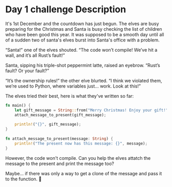 # Day 1 challenge Description

It's 1st December and the countdown has just begun. The elves are busy preparing for the Christmas and Santa is busy checking the list of children who have been good this year. It was supposed to be a smooth day until all of a sudden two of santa's elves burst into Santa's office with a problem.

“Santa!” one of the elves shouted. “The code won’t compile! We’ve hit a wall, and it’s all Rust’s fault!”

Santa, sipping his triple-shot peppermint latte, raised an eyebrow. “Rust’s fault? Or your fault?”

“It’s the ownership rules!” the other elve blurted. “I think we violated them, we’re used to Python, where variables just... work. Look at this!”

The elves tried their best, here is what they've written so far:

```Rust
fn main() {
    let gift_message = String::from("Merry Christmas! Enjoy your gift!");
    attach_message_to_present(gift_message);
 
    println!("{}", gift_message);
}
 
fn attach_message_to_present(message: String) {
    println!("The present now has this message: {}", message);
}
```

However, the code won't compile. Can you help the elves attatch the message to the present and print the message too?

Maybe... if there was only a way to get a clone of the message and pass it to the function. 🤔
